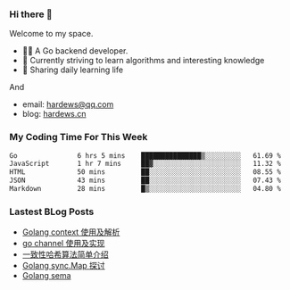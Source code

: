 ### Hi there 👋
Welcome to my space.

- 👨‍🦲 A Go backend developer. 
- 📕 Currently striving to learn algorithms and interesting knowledge
- 💪 Sharing daily learning life

And
- email: hardews@qq.com
- blog: [hardews.cn](hardews.cn)

### My Coding Time For This Week
<!--START_SECTION:waka-->

```txt
Go               6 hrs 5 mins    ███████████████▒░░░░░░░░░   61.69 %
JavaScript       1 hr 7 mins     ██▓░░░░░░░░░░░░░░░░░░░░░░   11.32 %
HTML             50 mins         ██░░░░░░░░░░░░░░░░░░░░░░░   08.55 %
JSON             43 mins         ██░░░░░░░░░░░░░░░░░░░░░░░   07.43 %
Markdown         28 mins         █▒░░░░░░░░░░░░░░░░░░░░░░░   04.80 %
```

<!--END_SECTION:waka-->

### Lastest BLog Posts
<!-- BLOG-POST-LIST:START -->
- [Golang context 使用及解析](https://hardews.cn/blog/golang-context)
- [go channel 使用及实现](https://hardews.cn/blog/go-channel)
- [一致性哈希算法简单介绍](https://hardews.cn/blog/consistent-hash)
- [Golang sync.Map 探讨](https://hardews.cn/blog/golang-sync-map)
- [Golang sema](https://hardews.cn/blog/golang-sema)
<!-- BLOG-POST-LIST:END -->

<!--
**Hardews/Hardews** is a ✨ _special_ ✨ repository because its `README.md` (this file) appears on your GitHub profile.

Here are some ideas to get you started:

- 🔭 I’m currently working on ...
- 🌱 I’m currently learning ...
- 👯 I’m looking to collaborate on ...
- 🤔 I’m looking for help with ...
- 💬 Ask me about ...
- 📫 How to reach me: ...
- 😄 Pronouns: ...
- ⚡ Fun fact: ...
-->
